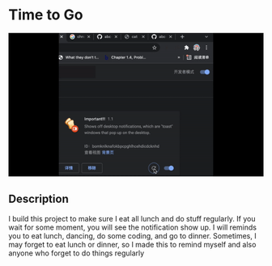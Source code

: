 # Time to Go
![Animated Cover](gift.gif)
## Description
I build this project to make sure I eat all lunch and do stuff regularly. If you wait for some moment, you will see the notification show up. I will reminds you to eat lunch, dancing, do some coding, and go to dinner. Sometimes, I may forget to eat lunch or dinner, so I made this to remind myself and also anyone who forget to do things regularly
